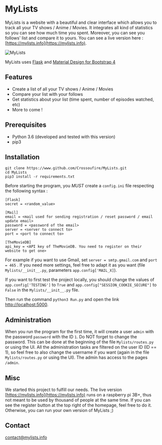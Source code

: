 # MyLists

MyLists is a website with a beautiful and clear interface which allows you to track all your TV shows / Anime / Movies. 
It integrates all kind of statistics so you can see how much time you spent. Moreover, you can see you follows' list and 
compare it to yours. You can see a live version here : [https://mylists.info](https://mylists.info).

![MyLists](https://raw.githubusercontent.com/Crossoufire/MyLists/master/MyLists/static/img/home222.jpg)

MyLists uses [Flask](http://flask.pocoo.org/) and [Material Design for Bootstrap 4](https://mdbootstrap.com/)

## Features

* Create a list of all your TV shows / Anime / Movies
* Compare your list with your follows
* Get statistics about your list (time spent, number of episodes watched, etc)
* More to come !

## Prerequisites

* Python 3.6 (developed and tested with this version)
* pip3

## Installation

```
git clone https://www.github.com/Crossoufire/MyLists.git
cd MyLists
pip3 install -r requirements.txt
```

Before starting the program, you *MUST* create a `config.ini` file respecting the following syntax :

```
[Flask]
secret = <random_value>

[Mail]
email = <mail used for sending registration / reset password / email update email>
password = <password of the email>
server = <server to connect to>
port = <port to connect to>

[TheMovieDB]
api_key = <API key of TheMovieDB. You need to register on their website to get one>
```

For example if you want to use Gmail, set `server = smtp.gmail.com` and `port = 465` . If you need more settings, feel 
free to adapt it as you want (file `Mylists/__init__.py`, parameters `app.config['MAIL_X]`).

If you want to first test the project locally, you should change the values of `app.config['TESTING']` to `True` and 
`app.config["SESSION_COOKIE_SECURE"]` to `False` in the `Mylists/__init__.py` file.

Then run the command `python3 Run.py` and open the link [http://localhost:5000](http://localhost:5000).

## Administration

When you run the program for the first time, it will create a user `admin` with the password `password` with the ID `1`.
 Do NOT forget to change the password. This can be done at the beginning of the file `Mylists/routes.py` or using the 
 UI. All the administration tasks are filtered on the user ID (ID == 1), so feel free to also change the username if you
  want (again in the file `Mylists/routes.py` or using the UI). The admin has access to the pages `/admin`.
 
## Misc

We started this project to fulfill our needs. The live version [https://mylists.info](https://mylists.info) runs on a 
raspberry pi 3B+, thus not meant to be used by thousand of people at the same time. If you can see the register button 
at the top right of the homepage, feel free to do it. Otherwise, you can run your own version of MyLists ;)

## Contact

<contact@mylists.info>
